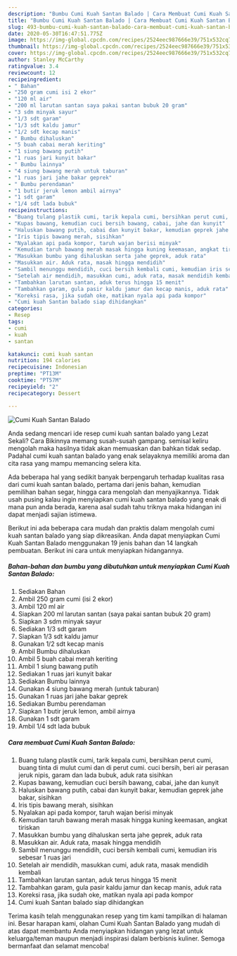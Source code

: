 ```yaml
---
description: "Bumbu Cumi Kuah Santan Balado | Cara Membuat Cumi Kuah Santan Balado Yang Enak dan Simpel"
title: "Bumbu Cumi Kuah Santan Balado | Cara Membuat Cumi Kuah Santan Balado Yang Enak dan Simpel"
slug: 493-bumbu-cumi-kuah-santan-balado-cara-membuat-cumi-kuah-santan-balado-yang-enak-dan-simpel
date: 2020-05-30T16:47:51.775Z
image: https://img-global.cpcdn.com/recipes/2524eec987666e39/751x532cq70/cumi-kuah-santan-balado-foto-resep-utama.jpg
thumbnail: https://img-global.cpcdn.com/recipes/2524eec987666e39/751x532cq70/cumi-kuah-santan-balado-foto-resep-utama.jpg
cover: https://img-global.cpcdn.com/recipes/2524eec987666e39/751x532cq70/cumi-kuah-santan-balado-foto-resep-utama.jpg
author: Stanley McCarthy
ratingvalue: 3.4
reviewcount: 12
recipeingredient:
- " Bahan"
- "250 gram cumi isi 2 ekor"
- "120 ml air"
- "200 ml larutan santan saya pakai santan bubuk 20 gram"
- "3 sdm minyak sayur"
- "1/3 sdt garam"
- "1/3 sdt kaldu jamur"
- "1/2 sdt kecap manis"
- " Bumbu dihaluskan"
- "5 buah cabai merah keriting"
- "1 siung bawang putih"
- "1 ruas jari kunyit bakar"
- " Bumbu lainnya"
- "4 siung bawang merah untuk taburan"
- "1 ruas jari jahe bakar geprek"
- " Bumbu perendaman"
- "1 butir jeruk lemon ambil airnya"
- "1 sdt garam"
- "1/4 sdt lada bubuk"
recipeinstructions:
- "Buang tulang plastik cumi, tarik kepala cumi, bersihkan perut cumi, buang tinta di mulut cumi dan di perut cumi. cuci bersih, beri air perasan jeruk nipis, garam dan lada bubuk, aduk rata sisihkan"
- "Kupas bawang, kemudian cuci bersih bawang, cabai, jahe dan kunyit"
- "Haluskan bawang putih, cabai dan kunyit bakar, kemudian geprek jahe bakar, sisihkan"
- "Iris tipis bawang merah, sisihkan"
- "Nyalakan api pada kompor, taruh wajan berisi minyak"
- "Kemudian taruh bawang merah masak hingga kuning keemasan, angkat tiriskan"
- "Masukkan bumbu yang dihaluskan serta jahe geprek, aduk rata"
- "Masukkan air. Aduk rata, masak hingga mendidih"
- "Sambil menunggu mendidih, cuci bersih kembali cumi, kemudian iris sebesar 1 ruas jari"
- "Setelah air mendidih, masukkan cumi, aduk rata, masak mendidih kembali"
- "Tambahkan larutan santan, aduk terus hingga 15 menit"
- "Tambahkan garam, gula pasir kaldu jamur dan kecap manis, aduk rata"
- "Koreksi rasa, jika sudah oke, matikan nyala api pada kompor"
- "Cumi kuah Santan balado siap dihidangkan"
categories:
- Resep
tags:
- cumi
- kuah
- santan

katakunci: cumi kuah santan 
nutrition: 194 calories
recipecuisine: Indonesian
preptime: "PT13M"
cooktime: "PT57M"
recipeyield: "2"
recipecategory: Dessert

---
```



![Cumi Kuah Santan Balado](https://img-global.cpcdn.com/recipes/2524eec987666e39/751x532cq70/cumi-kuah-santan-balado-foto-resep-utama.jpg)

Anda sedang mencari ide resep cumi kuah santan balado yang Lezat Sekali? Cara Bikinnya memang susah-susah gampang. semisal keliru mengolah maka hasilnya tidak akan memuaskan dan bahkan tidak sedap. Padahal cumi kuah santan balado yang enak selayaknya memiliki aroma dan cita rasa yang mampu memancing selera kita.

Ada beberapa hal yang sedikit banyak berpengaruh terhadap kualitas rasa dari cumi kuah santan balado, pertama dari jenis bahan, kemudian pemilihan bahan segar, hingga cara mengolah dan menyajikannya. Tidak usah pusing kalau ingin menyiapkan cumi kuah santan balado yang enak di mana pun anda berada, karena asal sudah tahu triknya maka hidangan ini dapat menjadi sajian istimewa.




Berikut ini ada beberapa cara mudah dan praktis dalam mengolah cumi kuah santan balado yang siap dikreasikan. Anda dapat menyiapkan Cumi Kuah Santan Balado menggunakan 19 jenis bahan dan 14 langkah pembuatan. Berikut ini cara untuk menyiapkan hidangannya.

<!--inarticleads1-->

##### Bahan-bahan dan bumbu yang dibutuhkan untuk menyiapkan Cumi Kuah Santan Balado:

1. Sediakan  Bahan
1. Ambil 250 gram cumi (isi 2 ekor)
1. Ambil 120 ml air
1. Siapkan 200 ml larutan santan (saya pakai santan bubuk 20 gram)
1. Siapkan 3 sdm minyak sayur
1. Sediakan 1/3 sdt garam
1. Siapkan 1/3 sdt kaldu jamur
1. Gunakan 1/2 sdt kecap manis
1. Ambil  Bumbu dihaluskan
1. Ambil 5 buah cabai merah keriting
1. Ambil 1 siung bawang putih
1. Sediakan 1 ruas jari kunyit bakar
1. Sediakan  Bumbu lainnya
1. Gunakan 4 siung bawang merah (untuk taburan)
1. Gunakan 1 ruas jari jahe bakar geprek
1. Sediakan  Bumbu perendaman
1. Siapkan 1 butir jeruk lemon, ambil airnya
1. Gunakan 1 sdt garam
1. Ambil 1/4 sdt lada bubuk




<!--inarticleads2-->

##### Cara membuat Cumi Kuah Santan Balado:

1. Buang tulang plastik cumi, tarik kepala cumi, bersihkan perut cumi, buang tinta di mulut cumi dan di perut cumi. cuci bersih, beri air perasan jeruk nipis, garam dan lada bubuk, aduk rata sisihkan
1. Kupas bawang, kemudian cuci bersih bawang, cabai, jahe dan kunyit
1. Haluskan bawang putih, cabai dan kunyit bakar, kemudian geprek jahe bakar, sisihkan
1. Iris tipis bawang merah, sisihkan
1. Nyalakan api pada kompor, taruh wajan berisi minyak
1. Kemudian taruh bawang merah masak hingga kuning keemasan, angkat tiriskan
1. Masukkan bumbu yang dihaluskan serta jahe geprek, aduk rata
1. Masukkan air. Aduk rata, masak hingga mendidih
1. Sambil menunggu mendidih, cuci bersih kembali cumi, kemudian iris sebesar 1 ruas jari
1. Setelah air mendidih, masukkan cumi, aduk rata, masak mendidih kembali
1. Tambahkan larutan santan, aduk terus hingga 15 menit
1. Tambahkan garam, gula pasir kaldu jamur dan kecap manis, aduk rata
1. Koreksi rasa, jika sudah oke, matikan nyala api pada kompor
1. Cumi kuah Santan balado siap dihidangkan




Terima kasih telah menggunakan resep yang tim kami tampilkan di halaman ini. Besar harapan kami, olahan Cumi Kuah Santan Balado yang mudah di atas dapat membantu Anda menyiapkan hidangan yang lezat untuk keluarga/teman maupun menjadi inspirasi dalam berbisnis kuliner. Semoga bermanfaat dan selamat mencoba!
